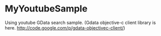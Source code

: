 MyYoutubeSample
===============

Using youtube GData search sample.
(Gdata objective-c client library is here.
http://code.google.com/p/gdata-objectivec-client/)